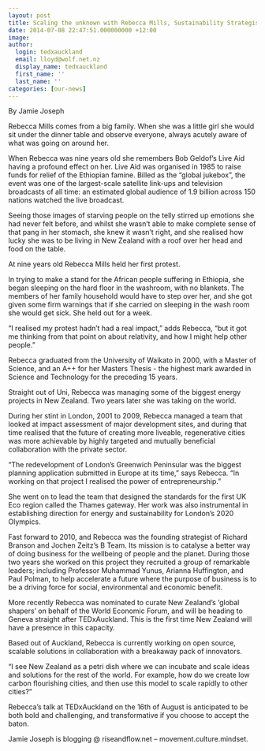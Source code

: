 ```yaml
---
layout: post
title: Scaling the unknown with Rebecca Mills, Sustainability Strategist
date: 2014-07-08 22:47:51.000000000 +12:00
image:
author:
  login: tedxauckland
  email: lloyd@wolf.net.nz
  display_name: tedxauckland
  first_name: ''
  last_name: ''
categories: [our-news]
---
```

By Jamie Joseph

Rebecca Mills comes from a big family. When she was a little girl she would sit under the dinner table and observe everyone, always acutely aware of what was going on around her.

When Rebecca was nine years old she remembers Bob Geldof’s Live Aid having a profound effect on her. Live Aid was organised in 1985 to raise funds for relief of the Ethiopian famine. Billed as the “global jukebox”, the event was one of the largest-scale satellite link-ups and television broadcasts of all time: an estimated global audience of 1.9 billion across 150 nations watched the live broadcast.

Seeing those images of starving people on the telly stirred up emotions she had never felt before, and whilst she wasn’t able to make complete sense of that pang in her stomach, she knew it wasn’t right, and she realised how lucky she was to be living in New Zealand with a roof over her head and food on the table.

At nine years old Rebecca Mills held her first protest.

In trying to make a stand for the African people suffering in Ethiopia, she began sleeping on the hard floor in the washroom, with no blankets. The members of her family household would have to step over her, and she got given some firm warnings that if she carried on sleeping in the wash room she would get sick. She held out for a week.

“I realised my protest hadn’t had a real impact,” adds Rebecca, “but it got me thinking from that point on about relativity, and how I might help other people.”

Rebecca graduated from the University of Waikato in 2000, with a Master of Science, and an A++ for her Masters Thesis - the highest mark awarded in Science and Technology for the preceding 15 years.

Straight out of Uni, Rebecca was managing some of the biggest energy projects in New Zealand. Two years later she was taking on the world.

During her stint in London, 2001 to 2009, Rebecca managed a team that looked at impact assessment of major development sites, and during that time realised that the future of creating more liveable, regenerative cities was more achievable by highly targeted and mutually beneficial collaboration with the private sector.

“The redevelopment of London’s Greenwich Peninsular was the biggest planning application submitted in Europe at its time,” says Rebecca. “In working on that project I realised the power of entrepreneurship.”

She went on to lead the team that designed the standards for the first UK Eco region called the Thames gateway. Her work was also instrumental in establishing direction for energy and sustainability for London’s 2020 Olympics.

Fast forward to 2010, and Rebecca was the founding strategist of Richard Branson and Jochen Zeitz’s B Team. Its mission is to catalyse a better way of doing business for the wellbeing of people and the planet. During those two years she worked on this project they recruited a group of remarkable leaders; including Professor Muhammad Yunus, Arianna Huffington, and Paul Polman, to help accelerate a future where the purpose of business is to be a driving force for social, environmental and economic benefit.

More recently Rebecca was nominated to curate New Zealand’s ‘global shapers’ on behalf of the World Economic Forum, and will be heading to Geneva straight after TEDxAuckland. This is the first time New Zealand will have a presence in this capacity.

Based out of Auckland, Rebecca is currently working on open source, scalable solutions in collaboration with a breakaway pack of innovators.

“I see New Zealand as a petri dish where we can incubate and scale ideas and solutions for the rest of the world. For example, how do we create low carbon flourishing cities, and then use this model to scale rapidly to other cities?”

Rebecca’s talk at TEDxAuckland on the 16th of August is anticipated to be both bold and challenging, and transformative if you choose to accept the baton.

Jamie Joseph is blogging @ riseandflow.net – movement.culture.mindset.

